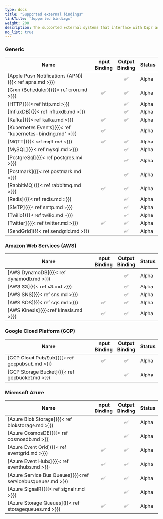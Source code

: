 ```yaml
---
type: docs
title: "Supported external bindings"
linkTitle: "Supported bindings"
weight: 200
description: The supported external systems that interface with Dapr as input/output bindings
no_list: true
---
```


### Generic

| Name | Input<br>Binding | Output<br>Binding | Status |
|------|:----------------:|:-----------------:|--------|
| [Apple Push Notifications (APN)]({{< ref apns.md >}}) |  | ✅ | Alpha |
| [Cron (Scheduler)]({{< ref cron.md >}}) | ✅ | ✅ | Alpha |
| [HTTP]({{< ref http.md >}})           |    | ✅ | Alpha |
| [InfluxDB]({{< ref influxdb.md >}})       |    | ✅ | Alpha |
| [Kafka]({{< ref kafka.md >}})         | ✅ | ✅ | Alpha |
| [Kubernetes Events]({{< ref "kubernetes-binding.md" >}}) | ✅ |    | Alpha |
| [MQTT]({{< ref mqtt.md >}})           | ✅ | ✅ | Alpha |
| [MySQL]({{< ref mysql.md >}})       |    | ✅ | Alpha |
| [PostgreSql]({{< ref postgres.md >}})       |    | ✅ | Alpha |
| [Postmark]({{< ref postmark.md >}})       |    | ✅ | Alpha |
| [RabbitMQ]({{< ref rabbitmq.md >}})   | ✅ | ✅ | Alpha |
| [Redis]({{< ref redis.md >}})         |    | ✅ | Alpha |
| [SMTP]({{< ref smtp.md >}})         |    | ✅ | Alpha |
| [Twilio]({{< ref twilio.md >}})       |    | ✅ | Alpha |
| [Twitter]({{< ref twitter.md >}})       | ✅ | ✅ | Alpha |
| [SendGrid]({{< ref sendgrid.md >}})       |    | ✅ | Alpha |

### Amazon Web Services (AWS)

| Name | Input<br>Binding | Output<br>Binding | Status |
|------|:----------------:|:-----------------:|--------|
| [AWS DynamoDB]({{< ref dynamodb.md >}}) |    | ✅ | Alpha |
| [AWS S3]({{< ref s3.md >}})             |    | ✅ | Alpha |
| [AWS SNS]({{< ref sns.md >}})           |    | ✅ | Alpha |
| [AWS SQS]({{< ref sqs.md >}})           | ✅ | ✅ | Alpha |
| [AWS Kinesis]({{< ref kinesis.md >}})   | ✅ | ✅ | Alpha |

### Google Cloud Platform (GCP)

| Name | Input<br>Binding | Output<br>Binding | Status |
|------|:----------------:|:-----------------:|--------|
| [GCP Cloud Pub/Sub]({{< ref gcppubsub.md >}})  | ✅ | ✅ | Alpha |
| [GCP Storage Bucket]({{< ref gcpbucket.md >}}) |     | ✅ | Alpha |

### Microsoft Azure

| Name | Input<br>Binding | Output<br>Binding | Status |
|------|:----------------:|:-----------------:|--------|
| [Azure Blob Storage]({{< ref blobstorage.md >}})            |    | ✅ | Alpha |
| [Azure CosmosDB]({{< ref cosmosdb.md >}})                   |    | ✅ | Alpha |
| [Azure Event Grid]({{< ref eventgrid.md >}})                | ✅ | ✅ | Alpha |
| [Azure Event Hubs]({{< ref eventhubs.md >}})                 | ✅ | ✅ | Alpha |
| [Azure Service Bus Queues]({{< ref servicebusqueues.md >}}) | ✅ | ✅ | Alpha |
| [Azure SignalR]({{< ref signalr.md >}})                     |    | ✅ | Alpha |
| [Azure Storage Queues]({{< ref storagequeues.md >}})        | ✅ | ✅ | Alpha |
